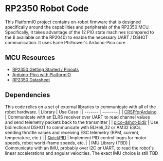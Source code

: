 # RP2350 Robot Code
This PlatformIO project contains on-robot firmware that is designed specifically around the capabilities and peripherals of the RP2350 MCU. Specifically, it takes advantage of the 12 PIO state machines (compared to the 8 available on the RP2040) to enable the necessary UART / DSHOT communication. It uses Earle Philhower's Arduino-Pico core.
## MCU Resources
- [RP2350 Getting Started / Pinouts](https://wiki.seeedstudio.com/getting-started-xiao-rp2350/)
- [Arduino-Pico with PlatformIO](https://arduino-pico.readthedocs.io/en/latest/platformio.html)
- [RP2350 Datasheet](https://datasheets.raspberrypi.com/rp2350/rp2350-datasheet.pdf)
## Dependencies
This code relies on a set of external libraries to communicate with all of the robot hardware.
| Library | Use Case |
| ------- | -------- |
| [CRSFforArduino](https://github.com/ZZ-Cat/CRSFforArduino.git) | Communicate with an ELRS receiver over UART to read channel values and send telemetry packets back to the transmitter |
| [pico-dshot-bidir](https://github.com/josephduchesne/pico-dshot-bidir) | Use bidirectional DSHOT to communicate with BLHeli_32 or AM32 ESCs, sending throttle values and receiving ESC telemetry (RPM, current, temperature, etc.) |
| [QuickPID](https://github.com/Dlloydev/QuickPID.git) | Implement PID control loops for motor speeds, robot world-frame speeds, etc. |
| IMU Library (TBD) | Communicate with an IMU, probably over I2C or UART, to read the robot's linear accelerations and angular velocities. The exact IMU choice is still TBD